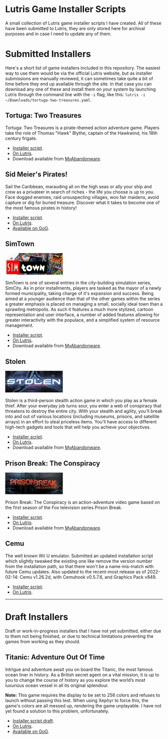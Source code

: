 # Lutris Game Installer Scripts

A small collection of Lutris game installer scripts I have created. All of these have been submitted to Lutris, they are only stored here for archival purposes and in case I need to update any of them.

# Submitted Installers

Here's a short list of game installers included in this repository. The easiest way to use them would be via the official Lutris website, but as installer submissions are manually reviewed, it can sometimes take quite a bit of time before they end up available through the site. In that case you can download any one of these and install them on your system by launching Lutris through the command line with the `-i` flag, like this: `lutris -i ~/Downloads/tortuga-two-treasures.yaml`.

## Tortuga: Two Treasures

Tortuga: Two Treasures is a pirate-themed action adventure game. Players take the role of Thomas "Hawk" Blythe, captain of the Hawkwind, his 18th century frigate.

- [Installer script](tortuga-two-treasures/tortuga-two-treasures.yaml).
- [On Lutris](https://lutris.net/games/tortuga-two-treasures/).
- Download available from [MyAbandonware](https://www.myabandonware.com/game/tortuga-two-treasures-fry).

## Sid Meier's Pirates!

Sail the Caribbean, marauding all on the high seas or ally your ship and crew as a privateer in search of riches - the life you choose is up to you. Face dogged enemies, raid unsuspecting villages, woo fair maidens, avoid capture or dig for buried treasure. Discover what it takes to become one of the most famous pirates in history!

- [Installer script](sid-meiers-pirates/sid-meiers-pirates-gog.yaml).
- [On Lutris](https://lutris.net/games/sid-meiers-pirates/).
- [Available on GoG](https://www.gog.com/game/sid_meiers_pirates).

## SimTown

![Submitted logo image](simtown/lutris-simtown-logo.jpg)

SimTown is one of several entries in the city-building simulation series, SimCity. As in prior installments, players are tasked as the mayor of a newly formed municipality, taking charge of it's expansion and success. Being aimed at a younger audience than that of the other games within the series a greater emphasis is placed on managing a small, socially ideal town than a sprawling metropolis. As such it features a much more stylized, cartoon representation and user interface, a number of added features allowing for greater interactivity with the populace, and a simplified system of resource management.

- [Installer script](simtown/simtown.yaml).
- [On Lutris](https://lutris.net/games/simtown/).
- Download available from [MyAbandonware](https://www.myabandonware.com/game/simtown-bc3).

## Stolen

![Submitted logo image](stolen/stolen-lutris-logo.png)

Stolen is a third-person stealth action game in which you play as a female thief. After your everyday job turns sour, you enter a web of conspiracy that threatens to destroy the entire city. With your stealth and agility, you'll break into and out of various locations (including museums, prisons, and satellite arrays) in an effort to steal priceless items. You'll have access to different high-tech gadgets and tools that will help you achieve your objectives.

- [Installer script](stolen/stolen.yaml).
- [On Lutris](https://lutris.net/games/stolen/).
- Download available from [MyAbandonware](https://www.myabandonware.com/game/stolen-fir).

## Prison Break: The Conspiracy

![Submitted logo image](prison-break-the-conspiracy/prison-break-conspiracy-lutris-logo.png)

Prison Break: The Conspiracy is an action-adventure video game based on the first season of the Fox television series Prison Break.

- [Installer script](prison-break-the-conspiracy/prison-break-the-conspiracy.yaml).
- [On Lutris](https://lutris.net/games/prison-break-the-conspiracy/).
- Download available from [MyAbandonware](https://www.myabandonware.com/game/prison-break-the-conspiracy-fji).

## Cemu

The well known Wii U emulator. Submitted an updated installation script which slightly tweaked the existing one like remove the version number from the installation path, so that there won't be a name mis-match with future Cemu updates. Also updated to the recent-most release as of 2022-02-14: Cemu v1.26.2d, with Cemuhook v0.5.7.6, and Graphics Pack v849.

- [Installer script](cemu/lutris-cemu.yaml).
- [On Lutris](https://lutris.net/games/cemu/).

---

# Draft Installers

Draft or work-in-progress installers that I have not yet submitted, either due to them not being finished, or due to technical limitations preventing the games from working as they should.

## Titanic: Adventure Out Of Time

Intrigue and adventure await you on board the Titanic, the most famous ocean liner in history. As a British secret agent on a vital mission, it is up to you to change the course of history as you explore the world’s most luxurious ocean vessel in all its original splendour.

**Note:** This game requires the display to be set to 256 colors and refuses to launch without passing this test. When using Xephyr to force this, the game's colors are all messed up, rendering the game unplayable. I have not yet found a solution to this problem, unfortunately.

- [Installer script draft](titanic-adventure-out-of-time/titanic-adventure-out-of-time-gog.yaml).
- [On Lutris](https://lutris.net/games/titanic-adventure-out-of-time/).
- [Available on GoG](https://www.gog.com/game/titanic_adventure_out_of_time).
